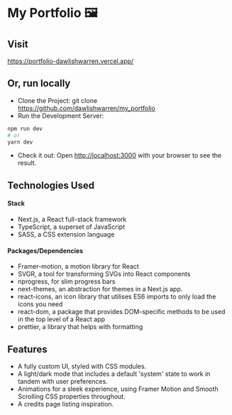 # My Portfolio 🖼
## Visit
https://portfolio-dawlishwarren.vercel.app/
## Or, run locally
- Clone the Project:
git clone https://github.com/dawlishwarren/my_portfolio
- Run the Development Server:
```bash
npm run dev
# or
yarn dev
```
- Check it out:
Open [http://localhost:3000](http://localhost:3000) with your browser to see the result.

## Technologies Used
#### Stack
- Next.js, a React full-stack framework
- TypeScript, a superset of JavaScript
- SASS, a CSS extension language

#### Packages/Dependencies
- Framer-motion, a motion library for React
- SVGR, a tool for transforming SVGs into React components
- nprogress, for slim progress bars
- next-themes, an abstraction for themes in a Next.js app.
- react-icons, an icon library that utilises ES6 imports to only load the icons you need
- react-dom, a package that provides DOM-specific methods to be used in the top level of a React app
- prettier, a library that helps with formatting

## Features
- A fully custom UI, styled with CSS modules.
- A light/dark mode that includes a default 'system' state to work in tandem with user preferences.
- Animations for a sleek experience, using Framer Motion and Smooth Scrolling CSS properties throughout.
- A credits page listing inspiration.
